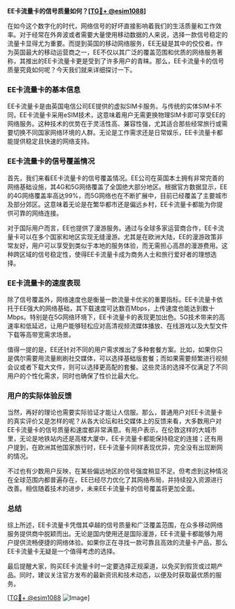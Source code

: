 **EE卡流量卡的信号质量如何？[[TG💪+ @esim1088](https://t.me/s/esim1088)]**

在如今这个数字化的时代，网络信号的好坏直接影响着我们的生活质量和工作效率。对于经常在外奔波或者需要大量使用移动数据的人来说，选择一款信号稳定的流量卡显得尤为重要。而提到英国的移动网络服务，EE无疑是其中的佼佼者。作为英国最大的移动运营商之一，EE不仅以其广泛的覆盖范围和优质的网络服务著称，其推出的EE卡流量卡更是受到了许多用户的青睐。那么，EE卡流量卡的信号质量究竟如何呢？今天我们就来详细探讨一下。

### EE卡流量卡的基本信息

EE卡流量卡是由英国电信公司EE提供的虚拟SIM卡服务。与传统的实体SIM卡不同，EE卡流量卡采用eSIM技术，这意味着用户无需更换物理SIM卡即可享受EE的网络服务。这种技术的优势在于灵活性高、兼容性强，尤其适合那些经常旅行或需要切换不同国家网络环境的人群。无论是工作需求还是日常娱乐，EE卡流量卡都能提供稳定且快速的网络支持。

### EE卡流量卡的信号覆盖情况

首先，我们来看EE卡流量卡的信号覆盖情况。EE公司在英国本土拥有非常完善的网络基础设施，其4G和5G网络覆盖了全国绝大部分地区。根据官方数据显示，EE的4G网络覆盖率高达99%，而5G网络也在不断扩展中，目前已经覆盖了主要城市及部分郊区。这意味着无论是在繁华都市还是偏远乡村，EE卡流量卡都能为你提供可靠的网络连接。

对于国际用户而言，EE也提供了漫游服务。通过与全球多家运营商合作，EE卡流量卡可以在多个国家和地区实现无缝漫游。尤其是在欧洲大陆，EE的漫游政策非常友好，用户可以享受到类似于本地的服务体验，而无需担心高昂的漫游费用。这种跨区域的信号稳定性，使得EE卡流量卡成为商务人士和旅行爱好者的理想选择。

### EE卡流量卡的速度表现

除了信号覆盖外，网络速度也是衡量一款流量卡优劣的重要指标。EE卡流量卡依托于EE强大的网络基础，其下载速度可达数百Mbps，上传速度也能达到数十Mbps。特别是在5G网络环境下，EE卡流量卡的表现更加出色。5G技术带来的高速率和低延迟，让用户能够轻松应对高清视频流媒体播放、在线游戏以及大型文件下载等高带宽需求场景。

值得一提的是，EE还针对不同的用户需求推出了多种套餐方案。比如，如果你只是偶尔需要用流量刷刷社交媒体，可以选择基础版套餐；而如果需要频繁进行视频会议或者下载大文件，则可以选择更高配的套餐。这些灵活的选择不仅满足了不同用户的个性化需求，同时也确保了性价比最大化。

### 用户的实际体验反馈

当然，再好的理论也需要实际验证才能让人信服。那么，普通用户对EE卡流量卡的真实评价又是怎样的呢？从各大论坛和社交媒体上的反馈来看，大多数用户对EE卡流量卡的信号质量和速度都非常满意。有用户表示，在伦敦这样的大城市里，无论是地铁站内还是高楼大厦中，EE卡流量卡都能保持稳定的连接；还有用户提到，在欧洲其他国家旅行时，EE卡流量卡同样表现优异，完全没有出现断网的情况。

不过也有少数用户反映，在某些偏远地区的信号强度稍显不足。但考虑到这种情况在全球范围内都普遍存在，EE已经尽力优化了其网络布局，并持续投入资源进行改善。相信随着技术的进步，未来EE卡流量卡的信号覆盖将更加全面。

### 总结

综上所述，EE卡流量卡凭借其卓越的信号质量和广泛覆盖范围，在众多移动网络服务提供商中脱颖而出。无论是国内使用还是国际漫游，EE卡流量卡都能够为用户提供流畅便捷的网络体验。如果你正在寻找一款可靠且高效的流量卡产品，那么EE卡流量卡无疑是一个值得考虑的选择。

最后提醒大家，购买EE卡流量卡时一定要选择正规渠道，以免买到假货或过期产品。同时，建议关注官方发布的最新资讯和技术动态，以便及时获取最优质的服务。

[[TG💪+ @esim1088](https://t.me/s/esim1088) ![Image](https://i.postimg.cc/4NQfJmqS/Snipaste-2025-05-13-00-14-12.png)]